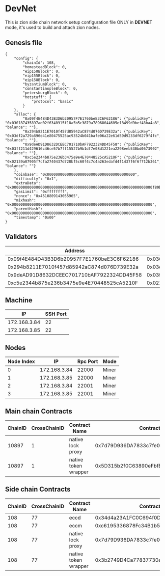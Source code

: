 # DevNet

This is zion side chain network setup configuration file ONLY in <strong>DEVNET</strong> mode, it's used to build and attach zion nodes.


## Genesis file
```dat
{
    "config": {
        "chainId": 108, 
        "homesteadBlock": 0,
        "eip150Block": 0,
        "eip155Block": 0,
        "eip158Block": 0,
        "byzantiumBlock": 0,
        "constantinopleBlock": 0,
        "petersburgBlock": 0,
        "hotstuff": {
            "protocol": "basic"
        }
    },
    "alloc": {
        "0x09f4E484D43B3D6b20957F7E1760beE3C6F62186": {"publicKey": "0x030187435897ad02f6340915f18a5b5c3879a78968044605e18499d9bef48ba4a8", "balance": ""},
        "0x294b8211E7010f457d85942aC874d076D739E32a": {"publicKey": "0x03df2a729a896e41e80475525ac93524b041bafe06a22e61d59d9233df6279f4fc", "balance": ""},
        "0x9deAD91D8632DCEEC701710bAF7922324DD45F58": {"publicKey": "0x03ff211d429616c46ce57b7ff15527b9b1df7e08d1221ea2298eeb530bd0673902", "balance": ""},
        "0xc5e2344b875e236b3475e9e4E70448525cA5210F": {"publicKey": "0x02139a07905f7cfa2740437d728bf5c60f4c7c4a263edafd4f1437f6f6f712b361", "balance": ""}
    },
    "coinbase": "0x0000000000000000000000000000000000000000",
    "difficulty": "0x1",
    "extraData": "0x0000000000000000000000000000000000000000000000000000000000000000f89bf8549409f4e484d43b3d6b20957f7e1760bee3c6f6218694294b8211e7010f457d85942ac874d076d739e32a949dead91d8632dceec701710baf7922324dd45f5894c5e2344b875e236b3475e9e4e70448525ca5210fb8410000000000000000000000000000000000000000000000000000000000000000000000000000000000000000000000000000000000000000000000000000000000c080",
    "gasLimit": "0xffffffff",
    "nonce": "0x4510809143055965",
    "mixhash": "0x0000000000000000000000000000000000000000000000000000000000000000",
    "parentHash": "0x0000000000000000000000000000000000000000000000000000000000000000",
    "timestamp": "0x00"
}
```

## Validators

Address | Public Key
---|---
0x09f4E484D43B3D6b20957F7E1760beE3C6F62186|0x030187435897ad02f6340915f18a5b5c3879a78968044605e18499d9bef48ba4a8
0x294b8211E7010f457d85942aC874d076D739E32a|0x03df2a729a896e41e80475525ac93524b041bafe06a22e61d59d9233df6279f4fc
0x9deAD91D8632DCEEC701710bAF7922324DD45F58|0x03ff211d429616c46ce57b7ff15527b9b1df7e08d1221ea2298eeb530bd0673902
0xc5e2344b875e236b3475e9e4E70448525cA5210F|0x02139a07905f7cfa2740437d728bf5c60f4c7c4a263edafd4f1437f6f6f712b361

## Machine
IP | SSH Port
---|---
172.168.3.84|22
172.168.3.85|22

## Nodes
Node Index | IP | Rpc Port | Mode
---|---|---|---
0|172.168.3.84|22000|Miner
1|172.168.3.85|22000|Miner
2|172.168.3.84|22001|Miner
3|172.168.3.85|22001|Miner

## Main chain Contracts
ChainID | CrossChainID | Contract Name | Contract address
---|---|---|---
10897 | 1 | native lock proxy | 0x7d79D936DA7833c7fe056eB450064f34A327DcA8
10897 | 1 | native token wrapper | 0x5D315b2f0C63890eFbfB37c26E0ae0807e72bCc9

## Side chain Contracts
ChainID | CrossChainID | Contract Name | Contract address
---|---|---|---
108 | 77 | eccd | 0x34d4a23A1FC0C694f0D74DDAf9D8d564cfE2D430
108 | 77 | eccm | 0xc6195336878Fc34B1b5A13895015a97c1aD9cc25
108 | 77 | native lock proxy | 0x7d79D936DA7833c7fe056eB450064f34A327DcA8
108 | 77 | native token wrapper | 0x3b2749D4Ca77837730e8ff8318DC9cc688595E95